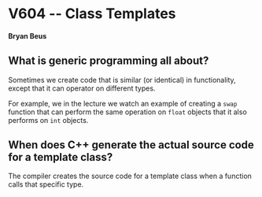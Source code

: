 # V604 -- Class Templates

#### Bryan Beus

## What is generic programming all about?

Sometimes we create code that is similar (or identical) in functionality, except that it can operator on different types.

For example, we in the lecture we watch an example of creating a `swap` function that can perform the same operation on `float` objects that it also performs on `int` objects.

## When does C++ generate the actual source code for a template class?

The compiler creates the source code for a template class when a function calls that specific type.

